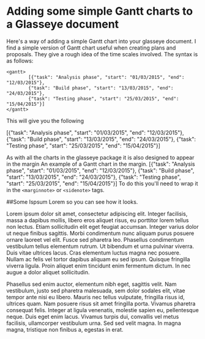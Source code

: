 Adding some simple Gantt charts to a Glasseye document
======================================================

Here's a way of adding a simple Gantt chart into your glasseye document. I find a simple version of Gantt chart useful when creating plans and proposals. They give a rough idea of the time scales involved. The syntax is as follows:

```
<gantt>
		[{"task": "Analysis phase", "start": "01/03/2015", "end": "12/03/2015"}, 
		{"task": "Build phase", "start": "13/03/2015", "end": "24/03/2015"},
		{"task": "Testing phase", "start": "25/03/2015", "end": "15/04/2015"}]
</gantt>
```

This will give you the following

<gantt>
		[{"task": "Analysis phase", "start": "01/03/2015", "end": "12/03/2015"}, 
		{"task": "Build phase", "start": "13/03/2015", "end": "24/03/2015"},
		{"task": "Testing phase", "start": "25/03/2015", "end": "15/04/2015"}]
</gantt>

As with all the charts in the glasseye package it is also designed to appear in the margin<sidenote>
An example of a Gantt chart in the margin.
<gantt>
		[{"task": "Analysis phase", "start": "01/03/2015", "end": "12/03/2015"}, 
		{"task": "Build phase", "start": "13/03/2015", "end": "24/03/2015"},
		{"task": "Testing phase", "start": "25/03/2015", "end": "15/04/2015"}]
</gantt>
</sidenote> To do this you'll need to wrap it in the `<marginnote>` or `<sidenote>` tags.

##Some Ispsum Lorem so you can see how it looks.

Lorem ipsum dolor sit amet, consectetur adipiscing elit. Integer facilisis, massa a dapibus mollis, libero eros aliquet risus, eu porttitor lorem tellus non lectus. Etiam sollicitudin elit eget feugiat accumsan. Integer varius dolor ut neque finibus sagittis. Morbi condimentum nunc aliquam purus posuere ornare laoreet vel elit. Fusce sed pharetra leo. Phasellus condimentum vestibulum tellus elementum rutrum. Ut bibendum et urna pulvinar viverra. Duis vitae ultrices lacus. Cras elementum luctus magna nec posuere. Nullam ac felis vel tortor dapibus aliquam eu sed ipsum. Quisque fringilla viverra ligula. Proin aliquet enim tincidunt enim fermentum dictum. In nec augue a dolor aliquet sollicitudin.


Phasellus sed enim auctor, elementum nibh eget, sagittis velit. Nam vestibulum, justo sed pharetra malesuada, sem dolor sodales elit, vitae tempor ante nisi eu libero. Mauris nec tellus vulputate, fringilla risus id, ultrices quam. Nam posuere risus sit amet fringilla porta. Vivamus pharetra consequat felis. Integer at ligula venenatis, molestie sapien eu, pellentesque neque. Duis eget enim lacus. Vivamus turpis dui, convallis vel metus facilisis, ullamcorper vestibulum urna. Sed sed velit magna. In magna magna, tristique non finibus a, egestas in erat.
